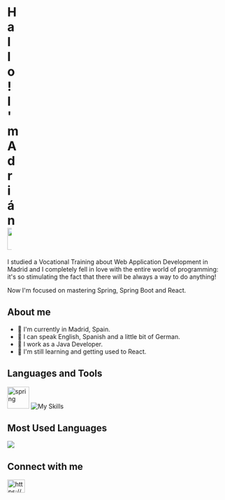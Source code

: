 <h1 style="max-width: 10px;" align="left">Hallo! I'm Adrián <img src="https://camo.githubusercontent.com/e8e7b06ecf583bc040eb60e44eb5b8e0ecc5421320a92929ce21522dbc34c891/68747470733a2f2f6d656469612e67697068792e636f6d2f6d656469612f6876524a434c467a6361737252346961377a2f67697068792e676966" data-canonical-src="https://media.giphy.com/media/hvRJCLFzcasrR4ia7z/giphy.gif" style="width: 50px; display: inline-block;" data-target="animated-image.originalImage"> </h1>
 
I studied a Vocational Training about Web Application Development in Madrid and I completely fell in love with the entire world of programming: it's so stimulating the fact that there will be always a way to do anything!<br>

Now I'm focused on mastering Spring, Spring Boot and React.

## About me
- 🏡 I'm currently in Madrid, Spain.
- 💬 I can speak English, Spanish and a little bit of German.
- 🔭 I work as a Java Developer.
- 🌱 I'm still learning and getting used to React.
 
## Languages and Tools
<img src="https://www.vectorlogo.zone/logos/springio/springio-icon.svg" alt="spring" width="50" height="50"/> ![My Skills](https://skills.thijs.gg/icons?i=java,react,js,mysql,html,css,git,docker)

## Most Used Languages
<img src="https://github-readme-stats.vercel.app/api/top-langs?username=adrianmartin-consuegraj&layout=compact"/>


## Connect with me
<p align="left">
<a href="https://linkedin.com/in/adrianmartin-consuegraj" target="blank"><img align="center" src="https://raw.githubusercontent.com/rahuldkjain/github-profile-readme-generator/master/src/images/icons/Social/linked-in-alt.svg" alt="https://es.linkedin.com/in/adrianmartin-consuegraj" height="30" width="40" /></a>
</p>



<!-- 
=======================================================================================
<img src="https://www.vectorlogo.zone/logos/springio/springio-icon.svg" alt="spring" width="50" height="50"/> ![My Skills](https://skills.thijs.gg/icons?i=java,react,js,mysql,html,css,git,docker)

## regular icons
https://gist.github.com/rxaviers/7360908

## icons for languages:
https://reactjsexample.com/skill-icons-beautiful-skills-icons-for-your-github-readme/

## Top Used Languages
![Top Langs](https://github-readme-stats.vercel.app/api/top-langs/?username=adrianmartin-consuegraj&theme=tokyonight)

## Visitor Counter
![](https://visitor-badge.laobi.icu/badge?page_id=CharalambosIoannou.adrianmartin-consuegraj)
=======================================================================================
-->
